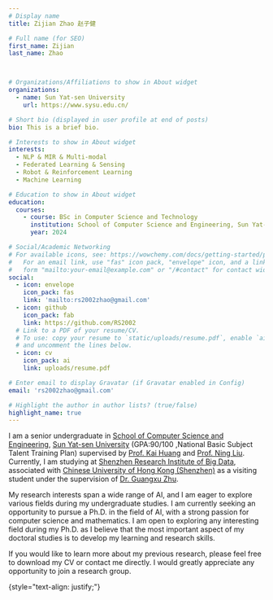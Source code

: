 ```yaml
---
# Display name
title: Zijian Zhao 赵子健

# Full name (for SEO)
first_name: Zijian
last_name: Zhao



# Organizations/Affiliations to show in About widget
organizations:
  - name: Sun Yat-sen University
    url: https://www.sysu.edu.cn/

# Short bio (displayed in user profile at end of posts)
bio: This is a brief bio.

# Interests to show in About widget
interests:
  - NLP & MIR & Multi-modal
  - Federated Learning & Sensing
  - Robot & Reinforcement Learning
  - Machine Learning

# Education to show in About widget
education:
  courses:
    - course: BSc in Computer Science and Technology
      institution: School of Computer Science and Engineering, Sun Yat-sen University
      year: 2024

# Social/Academic Networking
# For available icons, see: https://wowchemy.com/docs/getting-started/page-builder/#icons
#   For an email link, use "fas" icon pack, "envelope" icon, and a link in the
#   form "mailto:your-email@example.com" or "/#contact" for contact widget.
social:
  - icon: envelope
    icon_pack: fas
    link: 'mailto:rs2002zhao@gmail.com'
  - icon: github
    icon_pack: fab
    link: https://github.com/RS2002
  # Link to a PDF of your resume/CV.
  # To use: copy your resume to `static/uploads/resume.pdf`, enable `ai` icons in `params.yaml`,
  # and uncomment the lines below.
  - icon: cv
    icon_pack: ai
    link: uploads/resume.pdf

# Enter email to display Gravatar (if Gravatar enabled in Config)
email: 'rs2002zhao@gmail.com'

# Highlight the author in author lists? (true/false)
highlight_name: true
---
```


I am a senior undergraduate in [School of Computer Science and Engineering](https://cse.sysu.edu.cn/), [Sun Yat-sen University](https://www.sysu.edu.cn/) (GPA:90/100 ,National Basic Subject Talent Training Plan) supervised by [Prof. Kai Huang](https://cse.sysu.edu.cn/content/2466) and [Prof. Ning Liu](https://cse.sysu.edu.cn/node/2495). Currently, I am studying at [Shenzhen Research Institute of Big Data](http://www.sribd.cn/), associated with [Chinese University of Hong Kong (Shenzhen)](https://www.cuhk.edu.cn/zh-hans) as a visiting student under the supervision of [Dr. Guangxu Zhu](https://sites.google.com/view/guangxuzhu).

My research interests span a wide range of AI, and I am eager to explore various fields during my undergraduate studies. I am currently seeking an opportunity to pursue a Ph.D. in the field of AI, with a strong passion for computer science and mathematics. I am open to exploring any interesting field during my Ph.D. as I believe that the most important aspect of my doctoral studies is to develop my learning and research skills.

If you would like to learn more about my previous research, please feel free to download my CV or contact me directly. I would greatly appreciate any opportunity to join a research group.

{style="text-align: justify;"}
